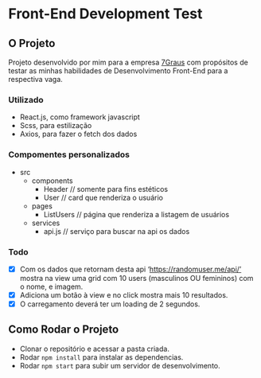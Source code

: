 # Front-End Development Test

## O Projeto
Projeto desenvolvido por mim para a empresa [7Graus](https://www.7graus.com/) com propósitos de testar as minhas habilidades de Desenvolvimento Front-End para a respectiva vaga.

### Utilizado
- React.js, como framework javascript
- Scss, para estilização
- Axios, para fazer o fetch dos dados

### Compomentes personalizados
- src
  - components
    - Header // somente para fins estéticos
    - User // card que renderiza o usuário
  - pages
    - ListUsers // página que renderiza a listagem de usuários
  - services
    - api.js // serviço para buscar na api os dados

### Todo
- [x] Com os dados que retornam desta api ‘https://randomuser.me/api/’ mostra na view uma grid com 10 users (masculinos OU femininos) com o nome, e imagem.
- [x] Adiciona um botão à view e no click mostra mais 10 resultados.
- [x] O carregamento deverá ter um loading de 2 segundos.

## Como Rodar o Projeto

- Clonar o repositório e acessar a pasta criada.
- Rodar `npm install` para instalar as dependencias.
- Rodar `npm start` para subir um servidor de desenvolvimento.
